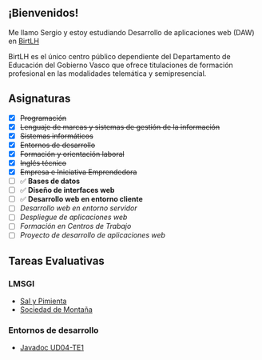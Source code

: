 ## ¡Bienvenidos!
Me llamo Sergio y estoy estudiando Desarrollo de aplicaciones web (DAW) en [BirtLH](https://birt.eus)

BirtLH es el único centro público dependiente del Departamento de Educación del Gobierno Vasco que ofrece titulaciones de formación profesional en las modalidades telemática y semipresencial.

## Asignaturas

- [x] ~~Programación~~
- [x] ~~Lenguaje de marcas y sistemas de gestión de la información~~
- [x] ~~Sistemas informáticos~~
- [x] ~~Entornos de desarrollo~~
- [x] ~~Formación y orientación laboral~~
- [x] ~~Inglés técnico~~
- [x] ~~Empresa e Iniciativa Emprendedora~~
- [ ] :white_check_mark: **Bases de datos**
- [ ] :white_check_mark: **Diseño de interfaces web**
- [ ] :white_check_mark: **Desarrollo web en entorno cliente**
- [ ] _Desarrollo web en entorno servidor_
- [ ] _Despliegue de aplicaciones web_
- [ ] _Formación en Centros de Trabajo_
- [ ] _Proyecto de desarrollo de aplicaciones web_

## Tareas Evaluativas

### LMSGI
+ [Sal y Pimienta](https://s-moreno.github.io/salpimienta/)
+ [Sociedad de Montaña](https://s-moreno.github.io/sociedadmonte/)

### Entornos de desarrollo
+ [Javadoc UD04-TE1](https://s-moreno.github.io/ED04-TE1-JAVADOC/)
